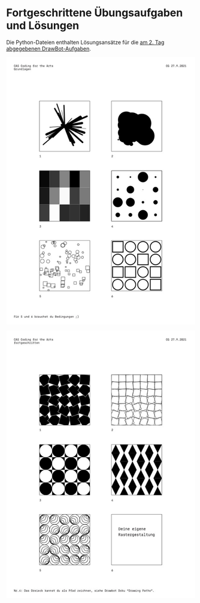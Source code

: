 # Fortgeschrittene Übungsaufgaben und Lösungen

Die Python-Dateien enthalten Lösungsansätze für die [am 2. Tag abgegebenen DrawBot-Aufgaben](pdf/C4tA_uebungsaufgaben_210927.pdf).

![](img/seite1.jpg)

![](img/seite2.jpg)